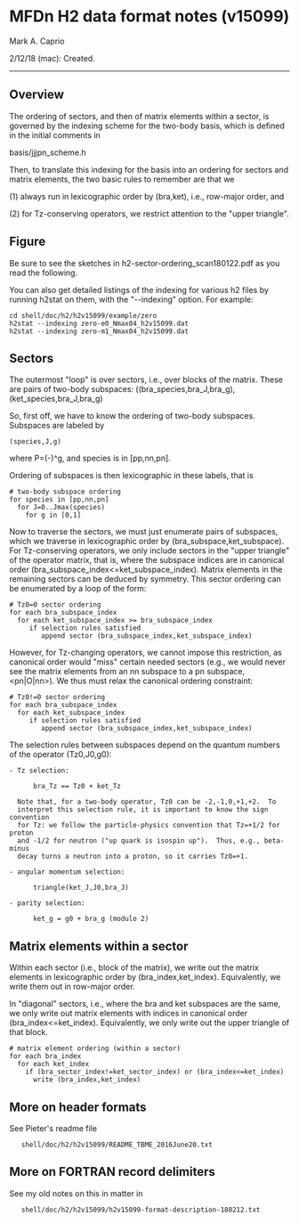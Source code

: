 # MFDn H2 data format notes (v15099) #

Mark A. Caprio

2/12/18 (mac): Created.

----------------------------------------------------------------

## Overview ##

   The ordering of sectors, and then of matrix elements within a sector, is 
governed by the indexing scheme for the two-body basis, which is defined in the initial
comments in

   basis/jjjpn_scheme.h

Then, to translate this indexing for the basis into an ordering for sectors and
matrix elements, the two basic rules to remember are that we

   (1) always run in lexicographic order by (bra,ket), i.e., row-major order,
   and

   (2) for Tz-conserving operators, we restrict attention to the "upper triangle".

## Figure ##

Be sure to see the sketches in h2-sector-ordering_scan180122.pdf as you read the
following.

You can also get detailed listings of the indexing for various h2 files by
running h2stat on them, with the "--indexing" option.  For example:

   ~~~~
   cd shell/doc/h2/h2v15099/example/zero
   h2stat --indexing zero-e0_Nmax04_h2v15099.dat
   h2stat --indexing zero-m1_Nmax04_h2v15099.dat
   ~~~~

## Sectors ##

   The outermost "loop" is over sectors, i.e., over blocks of the matrix.  These
are pairs of two-body subspaces: ((bra_species,bra_J,bra_g),(ket_species,bra_J,bra_g)

   So, first off, we have to know the ordering of two-body subspaces.  Subspaces
are labeled by

    (species,J,g)

where P=(-)^g, and species is in [pp,nn,pn].

Ordering of subspaces is then lexicographic in these labels, that is

    # two-body subspace ordering
    for species in [pp,nn,pn]
      for J=0..Jmax(species)
        for g in [0,1]

   Now to traverse the sectors, we must just enumerate pairs of subspaces, which
we traverse in lexicographic order by (bra_subspace,ket_subspace).  For
Tz-conserving operators, we only include sectors in the "upper triangle" of the
operator matrix, that is, where the subspace indices are in canonical order
(bra_subspace_index<=ket_subspace_index).  Matrix elements in the remaining
sectors can be deduced by symmetry.  This sector ordering can be enumerated by a
loop of the form:

    # Tz0=0 sector ordering
    for each bra_subspace_index
      for each ket_subspace_index >= bra_subspace_index
         if selection rules satisfied
            append sector (bra_subspace_index,ket_subspace_index)

However, for Tz-changing operators, we cannot impose this restriction, as
canonical order would "miss" certain needed sectors (e.g., we would never see
the matrix elements from an nn subspace to a pn subspace, <pn|O|nn>).  We thus
must relax the canonical ordering constraint:

    # Tz0!=0 sector ordering
    for each bra_subspace_index
      for each ket_subspace_index
         if selection rules satisfied
            append sector (bra_subspace_index,ket_subspace_index)

   The selection rules between subspaces depend on the quantum numbers of the
operator (Tz0,J0,g0):

    - Tz selection:

          bra_Tz == Tz0 + ket_Tz

      Note that, for a two-body operator, Tz0 can be -2,-1,0,+1,+2.  To
      interpret this selection rule, it is important to know the sign convention
      for Tz: we follow the particle-physics convention that Tz=+1/2 for proton
      and -1/2 for neutron ("up quark is isospin up").  Thus, e.g., beta-minus
      decay turns a neutron into a proton, so it carries Tz0=+1.

    - angular momentum selection:

          triangle(ket_J,J0,bra_J)

    - parity selection:

          ket_g = g0 + bra_g (modulo 2)

## Matrix elements within a sector ##

   Within each sector (i.e., block of the matrix), we write out the matrix
elements in lexicographic order by (bra_index,ket_index).  Equivalently, we
write them out in row-major order.

   In "diagonal" sectors, i.e., where the bra and ket subspaces are the same, we
only write out matrix elements with indices in canonical order
(bra_index<=ket_index).  Equivalently, we only write out the upper triangle of
that block.

    # matrix element ordering (within a sector)
    for each bra_index
      for each ket_index
        if (bra_sector_index!=ket_sector_index) or (bra_index<=ket_index)
          write (bra_index,ket_index)

## More on header formats ##

   See Pieter's readme file

       shell/doc/h2/h2v15099/README_TBME_2016June20.txt

## More on FORTRAN record delimiters ##

   See my old notes on this in matter in

       shell/doc/h2/h2v15099/h2v15099-format-description-180212.txt
